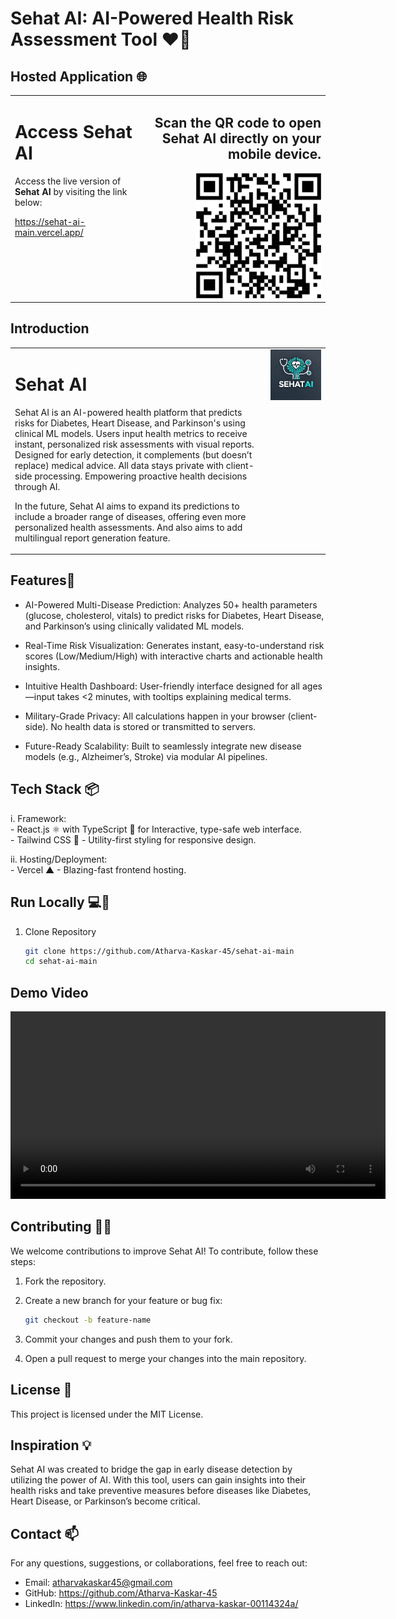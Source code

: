 # Sehat AI: AI-Powered Health Risk Assessment Tool ❤️💊

## Hosted Application 🌐

<table>
  <tr>
    <td style="text-align: left; vertical-align: top;">
      <h1>Access Sehat AI</h1>
      <p>
        Access the live version of <strong>Sehat AI</strong> by visiting the link below:
      </p>
      <p>
        <a href="https://sehat-ai-main.vercel.app/" target="_blank">
          https://sehat-ai-main.vercel.app/
        </a>
      </p>
    </td>
    <td style="text-align: right; vertical-align: top;">
      <h2>
        Scan the QR code to open Sehat AI directly on your mobile device.
      </h2>
      <img src="images/QR_Sehat AI.png" alt="QR code of Sehat AI" width="200"/>
    </td>
  </tr>
</table>


## Introduction
<table>
  <tr>
    <td style="text-align: left; vertical-align: top;">
      <h1>Sehat AI</h1>
      <p>
        Sehat AI is an AI-powered health platform that predicts risks for Diabetes, Heart Disease, and Parkinson's using clinical ML models. Users input health metrics to receive instant, personalized risk   
        assessments with visual reports. Designed for early detection, it complements (but doesn’t replace) medical advice. All data stays private with client-side processing. Empowering proactive health 
        decisions through AI.
      </p>
      <p>
        In the future, Sehat AI aims to expand its predictions to include a broader range of diseases, offering even more 
        personalized health assessments. And also aims to add multilingual report generation feature.
      </p>
    </td>
    <td style="text-align: right; vertical-align: top;">
      <img src="images/Sehat AI_Logo.jpg" alt="Sehat AI Logo" width="700"/>
    </td>
  </tr>
</table>

## Features🚀 

- AI-Powered Multi-Disease Prediction: Analyzes 50+ health parameters (glucose, cholesterol, vitals) to predict risks for Diabetes, Heart Disease, and Parkinson’s using clinically validated ML models.

- Real-Time Risk Visualization: Generates instant, easy-to-understand risk scores (Low/Medium/High) with interactive charts and actionable health insights.

- Intuitive Health Dashboard: User-friendly interface designed for all ages—input takes <2 minutes, with tooltips explaining medical terms.

- Military-Grade Privacy: All calculations happen in your browser (client-side). No health data is stored or transmitted to servers.

- Future-Ready Scalability: Built to seamlessly integrate new disease models (e.g., Alzheimer’s, Stroke) via modular AI pipelines.


## Tech Stack 📦

i. Framework:
<br> - React.js ⚛️ with TypeScript 📜 for Interactive, type-safe web interface. 
<br> - Tailwind CSS 🎨 - Utility-first styling for responsive design.


ii. Hosting/Deployment:
<br> - Vercel ▲ - Blazing-fast frontend hosting.


## Run Locally 💻🔧

1. Clone Repository
   ```bash
   git clone https://github.com/Atharva-Kaskar-45/sehat-ai-main 
   cd sehat-ai-main


## Demo Video

<video width="600" controls><source src="videos/parkinsons_demo.mp4" type="video/mp4">Your browser does not support the video tag.</video>


## Contributing 🧑‍💻
We welcome contributions to improve Sehat AI! To contribute, follow these steps:
1. Fork the repository.

2. Create a new branch for your feature or bug fix:
   ```bash
   git checkout -b feature-name


4. Commit your changes and push them to your fork.

5. Open a pull request to merge your changes into the main repository.

## License 🔐
This project is licensed under the MIT License.

## Inspiration 💡
Sehat AI was created to bridge the gap in early disease detection by utilizing the power of AI. With this tool, users can gain insights into their health risks and take preventive measures before diseases like Diabetes, Heart Disease, or Parkinson’s become critical.

## Contact 📫
For any questions, suggestions, or collaborations, feel free to reach out:

- Email: atharvakaskar45@gmail.com
- GitHub: https://github.com/Atharva-Kaskar-45
- LinkedIn: https://www.linkedin.com/in/atharva-kaskar-00114324a/

